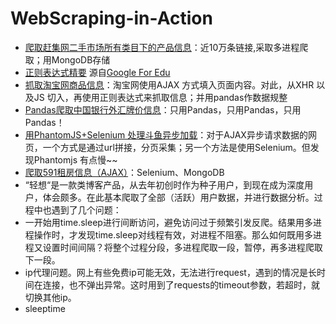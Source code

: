 # WebScraping-in-Action
* [爬取赶集网二手市场所有类目下的产品信息](https://github.com/Zorro-Lin-7/WebScraping-in-Action/tree/master/ganjiwang)：近10万条链接,采取多进程爬取；用MongoDB存储
* [正则表达式精要](https://github.com/Zorro-Lin-7/WebScraping-in-Action/blob/master/%E6%AD%A3%E5%88%99%E8%A1%A8%E8%BE%BE%E5%BC%8F.ipynb)  源自[Google For Edu](https://developers.google.com/edu/python/regular-expressions)
* [抓取淘宝网商品信息](https://github.com/Zorro-Lin-7/WebScraping-in-Action/blob/master/%E6%8A%93%E5%8F%96%E6%B7%98%E5%AE%9D%E5%95%86%E5%93%81%E4%BF%A1%E6%81%AF.ipynb)：淘宝网使用AJAX 方式填入页面内容。对此，从XHR 以及JS 切入，再使用正则表达式来抓取信息；并用pandas作数据规整
* [Pandas爬取中国银行外汇牌价信息](https://github.com/Zorro-Lin-7/WebScraping-in-Action/blob/master/pandas%E7%88%AC%E5%8F%96%E5%A4%96%E6%B1%87%E7%89%8C%E4%BB%B7.ipynb)：只用Pandas，只用Pandas，只用Pandas！
* [用PhantomJS+Selenium 处理斗鱼异步加载](https://github.com/Zorro-Lin-7/WebScraping-in-Action/blob/master/%E6%96%97%E9%B1%BCAJAX.py)：对于AJAX异步请求数据的网页，一个方式是通过url拼接，分页采集；另一个方法是使用Selenium。但发现Phantomjs 有点慢~~
* [爬取591租房信息（AJAX）](https://github.com/Zorro-Lin-7/WebScraping-in-Action/blob/master/rent591.py)：Selenium、MongoDB
* “轻想“是一款类博客产品，从去年初创时作为种子用户，到现在成为深度用户，体会颇多。在此基本爬取了全部（活跃）用户数据，并进行数据分析。过程中也遇到了几个问题：
 * 一开始用time.sleep进行间断访问，避免访问过于频繁引发反爬。结果用多进程操作时，才发现time.sleep对线程有效，对进程不阻塞。那么如何既用多进程又设置时间间隔？将整个过程分段，多进程爬取一段，暂停，再多进程爬取下一段。
 * ip代理问题。网上有些免费ip可能无效，无法进行request，遇到的情况是长时间在连接，也不弹出异常。这时用到了requests的timeout参数，若超时，就切换其他ip。
 * sleeptime

